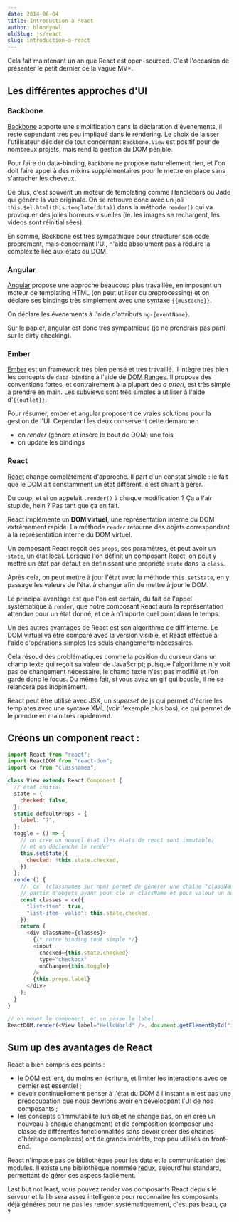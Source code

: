 ```yaml
---
date: 2014-06-04
title: Introduction à React
author: bloodyowl
oldSlug: js/react
slug: introduction-a-react
---
```


Cela fait maintenant un an que React est open-sourced. C'est l'occasion de
présenter le petit dernier de la vague MV\*.

## Les différentes approches d'UI

### Backbone

[Backbone](http://backbonejs.org) apporte une simplification dans la déclaration
d'évenements, il reste cependant très peu impliqué dans le rendering. Le choix
de laisser l'utilisateur décider de tout concernant `Backbone.View` est positif
pour de nombreux projets, mais rend la gestion du DOM pénible.

Pour faire du data-binding, `Backbone` ne propose naturellement rien, et l'on
doit faire appel à des mixins supplémentaires pour le mettre en place sans
s'arracher les cheveux.

De plus, c'est souvent un moteur de templating comme Handlebars ou Jade qui
génére la vue originale. On se retrouve donc avec un joli
`this.$el.html(this.template(data))` dans la méthode `render()` qui va provoquer
des jolies horreurs visuelles (ie. les images se rechargent, les videos sont
réinitialisées).

En somme, Backbone est très sympathique pour structurer son code proprement,
mais concernant l'UI, n'aide absolument pas à réduire la compléxité liée aux
états du DOM.

### Angular

[Angular](https://angularjs.org) propose une approche beaucoup plus travaillée,
en imposant un moteur de templating HTML (on peut utiliser du preprocessing) et
on déclare ses bindings très simplement avec une syntaxe `{{mustache}}`.

On déclare les évenements à l'aide d'attributs `ng-{eventName}`.

Sur le papier, angular est donc très sympathique (je ne prendrais pas parti sur
le dirty checking).

### Ember

[Ember](http://emberjs.com) est un framework très bien pensé et très travaillé.
Il intègre très bien les concepts de `data-binding` à l'aide de
[DOM Ranges](https://developer.mozilla.org/en-US/docs/Web/API/range). Il propose
des conventions fortes, et contrairement à la plupart des _a priori_, est très
simple à prendre en main. Les subviews sont très simples à utiliser à l'aide
d'`{{outlet}}`.

Pour résumer, ember et angular proposent de vraies solutions pour la gestion de
l'UI. Cependant les deux conservent cette démarche :

- on _render_ (génère et insère le bout de DOM) une fois
- on update les bindings

### React

[React](http://facebook.github.io/react/) change complètement d'approche. Il
part d'un constat simple : le fait que le DOM ait constamment un état différent,
c'est chiant à gérer.

Du coup, et si on appelait `.render()` à chaque modification ? Ça a l'air
stupide, hein ? Pas tant que ça en fait.

React implémente un **DOM virtuel**, une représentation interne du DOM
extrêmement rapide. La méthode `render` retourne des objets correspondant à la
représentation interne du DOM virtuel.

Un composant React reçoit des `props`, ses paramètres, et peut avoir un `state`,
un état local. Lorsque l'on définit un composant React, on peut y mettre un état
par défaut en définissant une propriété `state` dans la `class`.

Après cela, on peut mettre à jour l'état avec la méthode `this.setState`, en y
passage les valeurs de l'état à changer afin de mettre à jour le DOM.

Le principal avantage est que l'on est certain, du fait de l'appel systématique
à `render`, que notre composant React aura la représentation attendue pour un
état donné, et ce à n'importe quel point dans le temps.

Un des autres avantages de React est son algorithme de diff interne. Le DOM
virtuel va être comparé avec la version visible, et React effectue à l'aide
d'opérations simples les seuls changements nécessaires.

Cela résoud des problématiques comme la position du curseur dans un champ texte
qui reçoit sa valeur de JavaScript; puisque l'algorithme n'y voit pas de
changement nécessaire, le champ texte n'est pas modifié et l'on garde donc le
focus. Du même fait, si vous avez un gif qui boucle, il ne se relancera pas
inopinément.

React peut être utilisé avec JSX, un _superset_ de js qui permet d'écrire les
templates avec une syntaxe XML (voir l'exemple plus bas), ce qui permet de le
prendre en main très rapidement.

## Créons un component react :

```javascript
import React from "react";
import ReactDOM from "react-dom";
import cx from "classnames";

class View extends React.Component {
  // état initial
  state = {
    checked: false,
  };
  static defaultProps = {
    label: "?",
  };
  toggle = () => {
    // on crée un nouvel état (les états de react sont immutable)
    // et on déclenche le render
    this.setState({
      checked: !this.state.checked,
    });
  };
  render() {
    // `cx` (classnames sur npm) permet de générer une chaîne "className" à
    // partir d'objets ayant pour clé un className et pour valeur un booléen
    const classes = cx({
      "list-item": true,
      "list-item--valid": this.state.checked,
    });
    return (
      <div className={classes}>
        {/* notre binding tout simple */}
        <input
          checked={this.state.checked}
          type="checkbox"
          onChange={this.toggle}
        />
        {this.props.label}
      </div>
    );
  }
}

// on mount le component, et on passe le label
ReactDOM.render(<View label="HelloWorld" />, document.getElementById("id"));
```

## Sum up des avantages de React

React a bien compris ces points :

- le DOM est lent, du moins en écriture, et limiter les interactions avec ce
  dernier est essentiel ;
- devoir continuellement penser à l'état du DOM à l'instant `n` n'est pas une
  préoccupation que nous devrions avoir en développant l'UI de nos composants ;
- les concepts d'immutabilité (un objet ne change pas, on en crée un nouveau à
  chaque changement) et de composition (composer une classe de différentes
  fonctionnalités sans devoir créer des chaînes d'héritage complexes) ont de
  grands intérêts, trop peu utilisés en front-end.

React n'impose pas de bibliothèque pour les data et la communication des
modules. Il existe une bibliothèque nommée [redux](https://redux.js.org),
aujourd'hui standard, permettant de gérer ces aspecs facilement.

Last but not least, vous pouvez render vos composants React depuis le serveur et
la lib sera assez intelligente pour reconnaitre les composants déjà générés pour
ne pas les render systématiquement, c'est pas beau, ça ?
